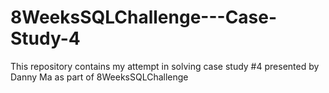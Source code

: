 # 8WeeksSQLChallenge---Case-Study-4
This repository contains my attempt in solving case study #4 presented by Danny Ma as part of 8WeeksSQLChallenge
